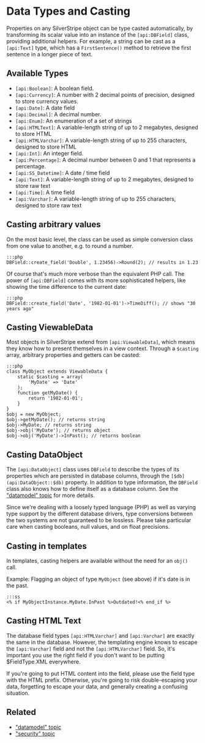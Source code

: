 # Data Types and Casting

Properties on any SilverStripe object can be type casted automatically,
by transforming its scalar value into an instance of the `[api:DBField]` class,
providing additional helpers. For example, a string can be cast as
a `[api:Text]` type, which has a `FirstSentence()` method to retrieve the first
sentence in a longer piece of text.

## Available Types

*  `[api:Boolean]`: A boolean field.
*  `[api:Currency]`: A number with 2 decimal points of precision, designed to store currency values.
*  `[api:Date]`: A date field
*  `[api:Decimal]`: A decimal number.
*  `[api:Enum]`: An enumeration of a set of strings
*  `[api:HTMLText]`: A variable-length string of up to 2 megabytes, designed to store HTML
*  `[api:HTMLVarchar]`: A variable-length string of up to 255 characters, designed to store HTML
*  `[api:Int]`: An integer field.
*  `[api:Percentage]`: A decimal number between 0 and 1 that represents a percentage.
*  `[api:SS_Datetime]`: A date / time field
*  `[api:Text]`: A variable-length string of up to 2 megabytes, designed to store raw text
*  `[api:Time]`: A time field
*  `[api:Varchar]`: A variable-length string of up to 255 characters, designed to store raw text

## Casting arbitrary values

On the most basic level, the class can be used as simple conversion class
from one value to another, e.g. to round a number.

	:::php
	DBField::create_field('Double', 1.23456)->Round(2); // results in 1.23

Of course that's much more verbose than the equivalent PHP call.
The power of `[api:DBField]` comes with its more sophisticated helpers,
like showing the time difference to the current date:

	:::php
	DBField::create_field('Date', '1982-01-01')->TimeDiff(); // shows "30 years ago"

## Casting ViewableData

Most objects in SilverStripe extend from `[api:ViewableData]`,
which means they know how to present themselves in a view context.
Through a `$casting` array, arbitrary properties and getters can be casted:

	:::php
	class MyObject extends ViewableData {
		static $casting = array(
			'MyDate' => 'Date'
		);
		function getMyDate() {
			return '1982-01-01';
		}
	}
	$obj = new MyObject;
	$obj->getMyDate(); // returns string
	$obj->MyDate; // returns string
	$obj->obj('MyDate'); // returns object
	$obj->obj('MyDate')->InPast(); // returns boolean

## Casting DataObject

The `[api:DataObject]` class uses `DBField` to describe the types of its
properties which are persisted in database columns, through the `[$db](api:DataObject::$db)` property.
In addition to type information, the `DBField` class also knows how to
define itself as a database column. See the ["datamodel" topic](/topics/datamodel#casting) for more details.

<div class="warning" markdown="1">
Since we're dealing with a loosely typed language (PHP)
as well as varying type support by the different database drivers,
type conversions between the two systems are not guaranteed to be lossless.
Please take particular care when casting booleans, null values, and on float precisions.
</div>

## Casting in templates

In templates, casting helpers are available without the need for an `obj()` call.

Example: Flagging an object of type `MyObject` (see above) if it's date is in the past.
	
	:::ss
	<% if MyObjectInstance.MyDate.InPast %>Outdated!<% end_if %>

## Casting HTML Text

The database field types `[api:HTMLVarchar]` and `[api:Varchar]` are exactly the same in the database.  However, the 
templating engine knows to escape the `[api:Varchar]` field and not the `[api:HTMLVarchar]` field.  So, it's important you
use the right field if you don't want to be putting $FieldType.XML everywhere.

If you're going to put HTML content into the field, please use the field type with the HTML prefix.  Otherwise, you're
going to risk double-escaping your data, forgetting to escape your data, and generally creating a confusing situation.

## Related

 * ["datamodel" topic](/topics/datamodel)
 * ["security" topic](/topics/security)